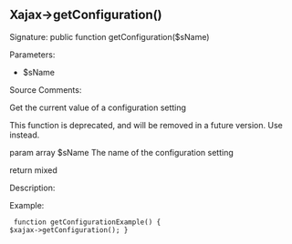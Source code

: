 ## Xajax->getConfiguration()

Signature: public function getConfiguration($sName)

Parameters:

* $sName




Source Comments:

Get the current value of a configuration setting



This function is deprecated, and will be removed in a future version. Use <getOption> instead.



param array 		$sName				The name of the configuration setting



return mixed



Description:


Example:
<code><pre>
function getConfigurationExample()
{
	$xajax->getConfiguration();
}
</pre></code>